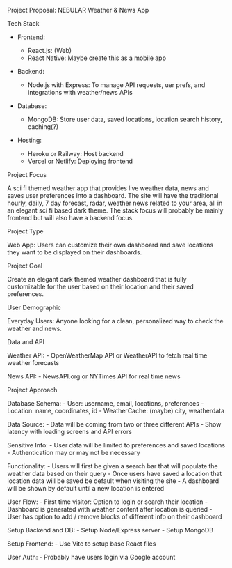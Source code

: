 Project Proposal: NEBULAR Weather & News App

Tech Stack

- Frontend: 
    - React.js: (Web)
    - React Native: Maybe create this as a mobile app

- Backend:
    - Node.js with Express: To manage API requests, uer prefs, and integrations with weather/news APIs

- Database:
    - MongoDB: Store user data, saved locations, location search history, caching(?)

- Hosting:
    - Heroku or Railway: Host backend
    - Vercel or Netlify: Deploying frontend


Project Focus

A sci fi themed weather app that provides live weather data, news and saves user preferences into a dashboard. The
site will have the traditional hourly, daily, 7 day forecast, radar, weather news related to your area, all in an
elegant sci fi based dark theme. The stack focus will probably be mainly frontend but will also have a backend focus.


Project Type

Web App: Users can customize their own dashboard and save locations they want to be displayed on their dashboards.


Project Goal

Create an elegant dark themed weather dashboard that is fully customizable for the user based on their location
and their saved preferences.


User Demographic

Everyday Users: Anyone looking for a clean, personalized way to check the weather and news.


Data and API

Weather API:
    - OpenWeatherMap API or WeatherAPI to fetch real time weather forecasts

News API: 
    - NewsAPI.org or NYTimes API for real time news


Project Approach

Database Schema:
    - User: username, email, locations, preferences
    - Location: name, coordinates, id
    - WeatherCache: (maybe) city, weatherdata

Data Source:
    - Data will be coming from two or three different APIs
    - Show latency with loading screens and API errors

Sensitive Info:
    - User data will be limited to preferences and saved locations
    - Authentication may or may not be necessary

Functionality:
    - Users will first be given a search bar that will populate the weather data based on their query
    - Once users have saved a location that location data will be saved be default when visiting the site
    - A dashboard will be shown by default until a new location is entered

User Flow:
    - First time visitor: Option to login or search their location
    - Dashboard is generated with weather content after location is queried
    - User has option to add / remove blocks of different info on their dashboard

Setup Backend and DB:
    - Setup Node/Express server
    - Setup MongoDB

Setup Frontend:
    - Use Vite to setup base React files

User Auth:
    - Probably have users login via Google account